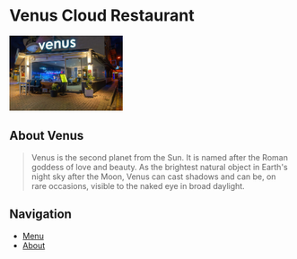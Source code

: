 # Venus Cloud Restaurant

<img src="images/venus_restaurant.jpg" width="40%" height="40%" />

## About Venus

> Venus is the second planet from the Sun. It is named after the Roman goddess of love and beauty. As the brightest natural object in Earth's night sky after the Moon, Venus can cast shadows and can be, on rare occasions, visible to the naked eye in broad daylight.

## Navigation

- [Menu](menu.md)
- [About](aboot.md)